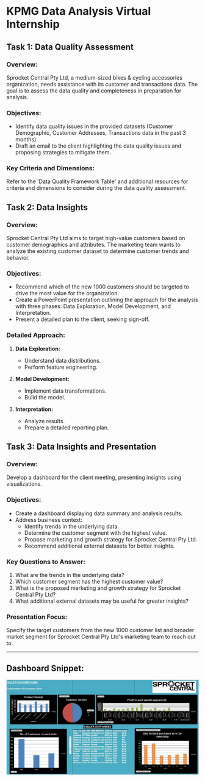 # KPMG Data Analysis Virtual Internship

## Task 1: Data Quality Assessment

### Overview:
Sprocket Central Pty Ltd, a medium-sized bikes & cycling accessories organization, needs assistance with its customer and transactions data. The goal is to assess the data quality and completeness in preparation for analysis.

### Objectives:
- Identify data quality issues in the provided datasets (Customer Demographic, Customer Addresses, Transactions data in the past 3 months).
- Draft an email to the client highlighting the data quality issues and proposing strategies to mitigate them.

### Key Criteria and Dimensions:
Refer to the 'Data Quality Framework Table' and additional resources for criteria and dimensions to consider during the data quality assessment.

## Task 2: Data Insights

### Overview:
Sprocket Central Pty Ltd aims to target high-value customers based on customer demographics and attributes. The marketing team wants to analyze the existing customer dataset to determine customer trends and behavior.

### Objectives:
- Recommend which of the new 1000 customers should be targeted to drive the most value for the organization.
- Create a PowerPoint presentation outlining the approach for the analysis with three phases: Data Exploration, Model Development, and Interpretation.
- Present a detailed plan to the client, seeking sign-off.

### Detailed Approach:
1. **Data Exploration:**
   - Understand data distributions.
   - Perform feature engineering.

2. **Model Development:**
   - Implement data transformations.
   - Build the model.

3. **Interpretation:**
   - Analyze results.
   - Prepare a detailed reporting plan.

## Task 3: Data Insights and Presentation

### Overview:
Develop a dashboard for the client meeting, presenting insights using visualizations.

### Objectives:
- Create a dashboard displaying data summary and analysis results.
- Address business context:
   - Identify trends in the underlying data.
   - Determine the customer segment with the highest value.
   - Propose marketing and growth strategy for Sprocket Central Pty Ltd.
   - Recommend additional external datasets for better insights.

### Key Questions to Answer:
1. What are the trends in the underlying data?
2. Which customer segment has the highest customer value?
3. What is the proposed marketing and growth strategy for Sprocket Central Pty Ltd?
4. What additional external datasets may be useful for greater insights?

### Presentation Focus:
Specify the target customers from the new 1000 customer list and broader market segment for Sprocket Central Pty Ltd's marketing team to reach out to.

---

## Dashboard Snippet:

![Dashboard](https://github.com/Rajat7221/KPMG_Data_Analysis_Virtual_Internship/blob/main/Virtual%20Internship/Email%20&%20Presentation/KPMG_DASHBOARD.JPG?raw=true)


